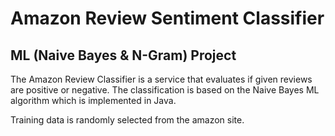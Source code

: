 # Amazon Review Sentiment Classifier
## ML (Naive Bayes & N-Gram) Project

The Amazon Review Classifier is a service that evaluates if given reviews are positive or negative. The classification is based on the Naive Bayes ML algorithm which is implemented in Java.

Training data is randomly selected from the amazon site.
